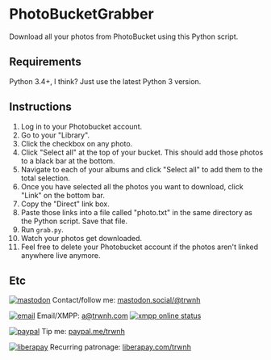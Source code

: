 # PhotoBucketGrabber
Download all your photos from PhotoBucket using this Python script.

## Requirements
Python 3.4+, I think? Just use the latest Python 3 version.

## Instructions
1. Log in to your Photobucket account.
2. Go to your "Library".
3. Click the checkbox on any photo.
4. Click "Select all" at the top of your bucket. This should add those photos to a black bar at the bottom.
5. Navigate to each of your albums and click "Select all" to add them to the total selection.
6. Once you have selected all the photos you want to download, click "Link" on the bottom bar.
7. Copy the "Direct" link box.
8. Paste those links into a file called "photo.txt" in the same directory as the Python script. Save that file.
9. Run `grab.py`.
10. Watch your photos get downloaded.
11. Feel free to delete your Photobucket account if the photos aren't linked anywhere live anymore.

## Etc
[![mastodon](https://i.imgur.com/ahOT5QI.png)](https://mastodon.social/@trwnh) Contact/follow me: [mastodon.social/@trwnh](https://mastodon.social/@trwnh)

[![email](https://cdn0.iconfinder.com/data/icons/woocons1/Mail.png)](mailto:a@trwnh.com) Email/XMPP: a@trwnh.com
[![xmpp online status](http://trwnh.com:5280/status_alt/a)](xmpp:a@trwnh.com)

[![paypal](https://encrypted-tbn0.gstatic.com/images?q=tbn:ANd9GcRGOZY1FoaRFdYzeDvRKK3aFHmPnFYMmgd8K3UuZhab-exTZfCc4g)](https://paypal.me/trwnh) Tip me: [paypal.me/trwnh](https://paypal.me/trwnh)

[![liberapay](https://i.imgur.com/B8RZn2y.png)](https://liberapay.com/trwnh) Recurring patronage: [liberapay.com/trwnh](https://liberapay.com/trwnh)
